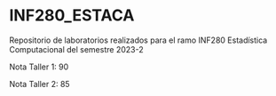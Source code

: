 # INF280_ESTACA
Repositorio de laboratorios realizados para el ramo INF280 Estadística Computacional del semestre 2023-2

Nota Taller 1: 90

Nota Taller 2: 85


